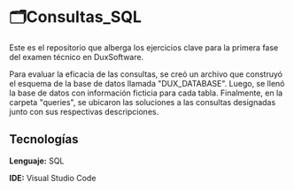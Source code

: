 # 🗂️Consultas_SQL

Este es el repositorio que alberga los ejercicios clave para la primera fase del examen técnico en DuxSoftware.

Para evaluar la eficacia de las consultas, se creó un archivo que construyó el esquema de la base de datos llamada "DUX_DATABASE". Luego, se llenó la base de datos con información ficticia para cada tabla. Finalmente, en la carpeta "queries", se ubicaron las soluciones a las consultas designadas junto con sus respectivas descripciones.

## Tecnologías

**Lenguaje:** SQL

**IDE:** Visual Studio Code

